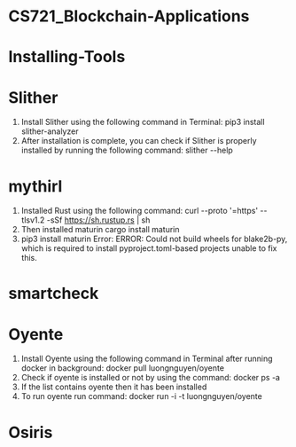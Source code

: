 # CS721_Blockchain-Applications

# Installing-Tools

# Slither 
1. Install Slither using the following command in Terminal:
      pip3 install slither-analyzer
2. After installation is complete, you can check if Slither is properly installed by running the following command:
      slither --help
      

# mythirl 

1. Installed Rust using the following command: 
        curl --proto '=https' --tlsv1.2 -sSf https://sh.rustup.rs | sh
2. Then installed maturin 
        cargo install maturin 
3. pip3 install maturin 
   Error: ERROR: Could not build wheels for blake2b-py, which is required to install pyproject.toml-based projects
unable to fix this. 


# smartcheck



# Oyente
1. Install Oyente using the following command in Terminal after running docker in background:
      docker pull luongnguyen/oyente 
2. Check if oyente is installed or not by using the command:
      docker ps -a 
3. If the list contains oyente then it has been installed
4. To run oyente run command:
      docker run -i -t luongnguyen/oyente
      

# Osiris
